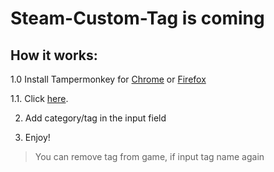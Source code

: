 # Steam-Custom-Tag is coming

## How it works:
1.0 Install Tampermonkey for [Chrome](https://chrome.google.com/webstore/detail/tampermonkey/dhdgffkkebhmkfjojejmpbldmpobfkfo) or [Firefox](https://addons.mozilla.org/ru/firefox/addon/greasemonkey/)

1.1. Click [here](https://github.com/Rexedead/SteamWishlistTool/raw/master/SteamWishlistTool.user.js).

2. Add category/tag in the input field

3. Enjoy!

> You can remove tag from game, if input tag name again
